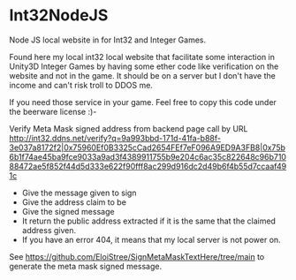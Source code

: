 # Int32NodeJS
Node JS local website in for Int32 and Integer Games.

Found here my local int32 local website that facilitate some interaction in Unity3D Integer Games by having some ether code like verification on the website and not in the game.
It should be on a server but I don't have the income and can't risk troll to DDOS me.

If you need those service in your game.
Feel free to copy this code under the beerware license :)-


Verify Meta Mask signed address from backend page call by URL
http://int32.ddns.net/verify?q=9a993bbd-171d-41fa-b88f-3e037a8172f2|0x75960Ef0B3325cCad2654FEf7eF096A9ED9A3FB8|0x75b6b1f74ae45ba9fce9033a9ad3f4389911755b9e204c6ac35c822648c96b71088472ae5f852f44d5d333e622f90fff8ac299d916dc2d49b6f4b55d7ccaaf491c
- Give the message given to sign
- Give the address claim to be
- Give the signed message
- It return the public address extracted if it is the same that the claimed address given.
- If you have an error 404, it means that my local server is not power on.


See https://github.com/EloiStree/SignMetaMaskTextHere/tree/main to generate the meta mask signed message.
